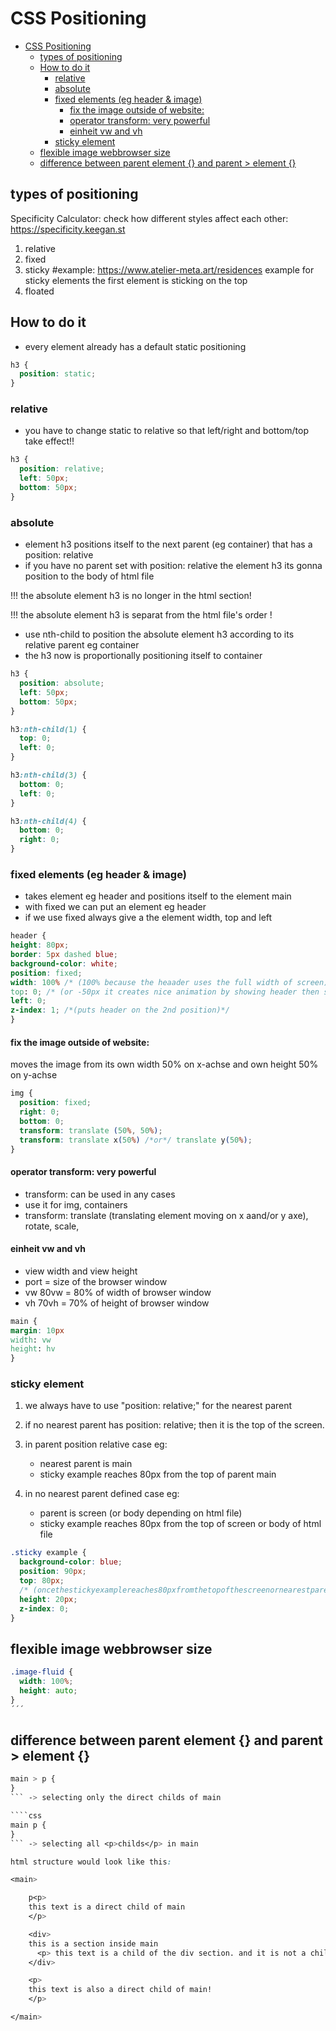 # CSS Positioning

- [CSS Positioning](#css-positioning)
  - [types of positioning](#types-of-positioning)
  - [How to do it](#how-to-do-it)
    - [relative](#relative)
    - [absolute](#absolute)
    - [fixed elements (eg header \& image)](#fixed-elements-eg-header--image)
      - [fix the image outside of website:](#fix-the-image-outside-of-website)
      - [operator transform: very powerful](#operator-transform-very-powerful)
      - [einheit vw and vh](#einheit-vw-and-vh)
    - [sticky element](#sticky-element)
  - [flexible image webbrowser size](#flexible-image-webbrowser-size)
  - [difference between parent element {} and parent \> element {}](#difference-between-parent-element--and-parent--element-)

## types of positioning

Specificity Calculator:
check how different styles affect each other:
https://specificity.keegan.st

1. relative
2. fixed
3. sticky
   #example:
   https://www.atelier-meta.art/residences example for sticky elements
   the first element is sticking on the top
4. floated

## How to do it

- every element already has a default static positioning

```css
h3 {
  position: static;
}
```

### relative

- you have to change static to relative so that left/right and bottom/top take effect!!

```css
h3 {
  position: relative;
  left: 50px;
  bottom: 50px;
}
```

### absolute

- element h3 positions itself to the next parent (eg container) that has a position: relative
- if you have no parent set with position: relative the element h3 its gonna position to the body of html file

!!! the absolute element h3 is no longer in the html section!

!!! the absolute element h3 is separat from the html file's order !

- use nth-child to position the absolute element h3 according to its relative parent eg container
- the h3 now is proportionally positioning itself to container

```css
h3 {
  position: absolute;
  left: 50px;
  bottom: 50px;
}

h3:nth-child(1) {
  top: 0;
  left: 0;
}

h3:nth-child(3) {
  bottom: 0;
  left: 0;
}

h3:nth-child(4) {
  bottom: 0;
  right: 0;
}
```

### fixed elements (eg header & image)

- takes element eg header and positions itself to the element main
- with fixed we can put an element eg header
- if we use fixed always give a the element width, top and left

```css
header {
height: 80px;
border: 5px dashed blue;
background-color: white;
position: fixed;
width: 100% /* (100% because the heaader uses the full width of screen) */
top: 0; /* (or -50px it creates nice animation by showing header then scrolling and it stays) */
left: 0;
z-index: 1; /*(puts header on the 2nd position)*/
}
```

#### fix the image outside of website:

moves the image from its own width 50% on x-achse and own height 50% on y-achse

```css
img {
  position: fixed;
  right: 0;
  bottom: 0;
  transform: translate (50%, 50%);
  transform: translate x(50%) /*or*/ translate y(50%);
}
```

#### operator transform: very powerful

- transform: can be used in any cases
- use it for img, containers
- transform: translate (translating element moving on x aand/or y axe), rotate, scale,

#### einheit vw and vh

- view width and view height
- port = size of the browser window
- vw 80vw = 80% of width of browser window
- vh 70vh = 70% of height of browser window

```css
main {
margin: 10px
width: vw
height: hv
}
```

### sticky element

1. we always have to use "position: relative;" for the nearest parent
2. if no nearest parent has position: relative; then it is the top of the screen.

3. in parent position relative case eg:
   - nearest parent is main
   - sticky example reaches 80px from the top of parent main
4. in no nearest parent defined case eg:
   - parent is screen (or body depending on html file)
   - sticky example reaches 80px from the top of screen or body of html file

```css
.sticky example {
  background-color: blue;
  position: 90px;
  top: 80px;
  /* (oncethestickyexamplereaches80pxfromthetopofthescreenornearestparent) */
  height: 20px;
  z-index: 0;
}
```

## flexible image webbrowser size

```css
.image-fluid {
  width: 100%;
  height: auto;
}
´´´
```

## difference between parent element {} and parent > element {}

`````css
main > p {
}
``` -> selecting only the direct childs of main

````css
main p {
}
``` -> selecting all <p>childs</p> in main

html structure would look like this:

<main>

    p<p>
    this text is a direct child of main
    </p>

    <div>
    this is a section inside main
      <p> this text is a child of the div section. and it is not a child of main"</p>
    </div>

    <p>
    this text is also a direct child of main!
    </p>

</main>
`````
